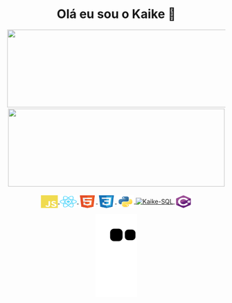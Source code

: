 <!-- Introdução -->
<div align="center">
  <a hfer="https://github.com/Kaikeeksr">
  <h1 class= "title">Olá eu sou o Kaike 👋 </h1>
  </a>  
<div/>

<!-- Stats -->
<div align="center">
  <a href="https://github.com/Kaikeeksr">
  <img height="180em" width="600" src="https://github-readme-stats.vercel.app/api?username=Kaikeeksr&show_icons=true&theme=dark&include_all_commits=true&count_private=true"/>
  <img height="180em" width="500" src="https://github-readme-stats.vercel.app/api/top-langs/?username=Kaikeeksr&layout=compact&langs_count=7&theme=dark"/>
</div>
  
<!-- Linguagens -->
<div style="display: inline_block"><br>
  <img align="center" alt="Kaike-Js" height="30" width="40" src="https://raw.githubusercontent.com/devicons/devicon/master/icons/javascript/javascript-plain.svg">
  <img align="center" alt="Kaike-React" height="30" width="40" src="https://raw.githubusercontent.com/devicons/devicon/master/icons/react/react-original.svg">
  <img align="center" alt="Kaike-HTML" height="30" width="40" src="https://raw.githubusercontent.com/devicons/devicon/master/icons/html5/html5-original.svg">
  <img align="center" alt="Kaike-CSS" height="30" width="40" src="https://raw.githubusercontent.com/devicons/devicon/master/icons/css3/css3-original.svg">
  <img align="center" alt="Kaike-Python" height="30" width="40" src="https://raw.githubusercontent.com/devicons/devicon/master/icons/python/python-original.svg">
  <img align="center" alt="Kaike-SQL" heigth="30" width="40" src="https://cdn.jsdelivr.net/gh/devicons/devicon/icons/mysql/mysql-original.svg" />
  <img align="center" alt="Kaike-Csharp" height="30" width="40" src="https://raw.githubusercontent.com/devicons/devicon/master/icons/csharp/csharp-original.svg">
</div>
  
  
  ![Snake animation](https://github.com/Kaikeeksr/Kaikeeksr/blob/output/github-contribution-grid-snake.svg)
  
  <!-- Gráfico de contruibuições -->
  
